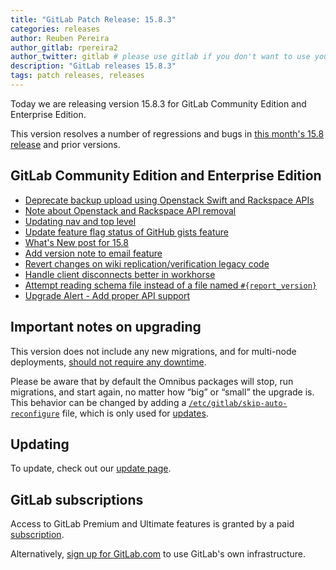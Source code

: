 ```yaml
---
title: "GitLab Patch Release: 15.8.3"
categories: releases
author: Reuben Pereira
author_gitlab: rpereira2
author_twitter: gitlab # please use gitlab if you don't want to use your own
description: "GitLab releases 15.8.3"
tags: patch releases, releases
---
```


<!-- For detailed instructions on how to complete this, please see https://gitlab.com/gitlab-org/release/docs/blob/master/general/patch/blog-post.md -->

Today we are releasing version 15.8.3 for GitLab Community Edition and Enterprise Edition.

This version resolves a number of regressions and bugs in
[this month's 15.8 release](/releases/2023/01/22/gitlab-15-8-released/) and
prior versions.

## GitLab Community Edition and Enterprise Edition

<!--
- [Description](GitLab MR LINK)
- [Description](GitLab MR LINK)
-->

* [Deprecate backup upload using Openstack Swift and Rackspace APIs](https://gitlab.com/gitlab-org/gitlab/-/merge_requests/108838)
* [Note about Openstack and Rackspace API removal](https://gitlab.com/gitlab-org/gitlab/-/merge_requests/108849)
* [Updating nav and top level](https://gitlab.com/gitlab-org/gitlab/-/merge_requests/109161)
* [Update feature flag status of GitHub gists feature](https://gitlab.com/gitlab-org/gitlab/-/merge_requests/109297)
* [What's New post for 15.8](https://gitlab.com/gitlab-org/gitlab/-/merge_requests/109386)
* [Add version note to email feature](https://gitlab.com/gitlab-org/gitlab/-/merge_requests/109636)
* [Revert changes on wiki replication/verification legacy code](https://gitlab.com/gitlab-org/gitlab/-/merge_requests/109882)
* [Handle client disconnects better in workhorse](https://gitlab.com/gitlab-org/gitlab/-/merge_requests/109945)
* [Attempt reading schema file instead of a file named `#{report_version}`](https://gitlab.com/gitlab-org/gitlab/-/merge_requests/110886)
* [Upgrade Alert - Add proper API support](https://gitlab.com/gitlab-org/gitlab/-/merge_requests/110934)
<!-- {{ MERGE_REQUEST_LIST }} -->

## Important notes on upgrading

This version does not include any new migrations, and for multi-node deployments, [should not require any downtime](https://docs.gitlab.com/ee/update/#upgrading-without-downtime).

Please be aware that by default the Omnibus packages will stop, run migrations,
and start again, no matter how “big” or “small” the upgrade is. This behavior
can be changed by adding a [`/etc/gitlab/skip-auto-reconfigure`](http://docs.gitlab.com/omnibus/update/README.html) file,
which is only used for [updates](https://docs.gitlab.com/omnibus/update/README.html).

## Updating

To update, check out our [update page](/update/).

## GitLab subscriptions

Access to GitLab Premium and Ultimate features is granted by a paid [subscription](/pricing/).

Alternatively, [sign up for GitLab.com](https://gitlab.com/users/sign_in)
to use GitLab's own infrastructure.
